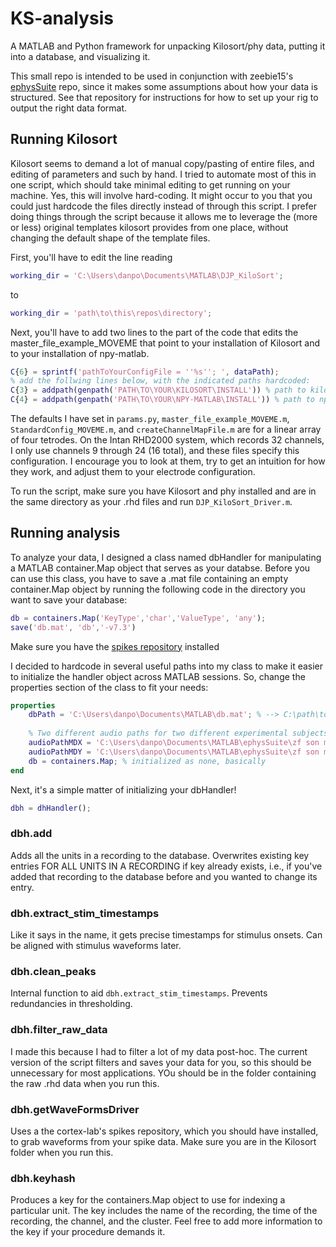 # KS-analysis
A MATLAB and Python framework for unpacking Kilosort/phy data, putting it into a database, and visualizing it.

This small repo is intended to be used in conjunction with zeebie15's [ephysSuite](https://github.com/zeebie15/ephysSuite) repo, since it makes some assumptions about how your data is structured. See that repository for instructions for how to set up your rig to output the right data format.

## Running Kilosort
Kilosort seems to demand a lot of manual copy/pasting of entire files, and editing of parameters and such by hand. I tried to automate most of this in one script, which should take minimal editing to get running on your machine. Yes, this will involve hard-coding. It might occur to you that you could just hardcode the files directly instead of through this script. I prefer doing things through the script because it allows me to leverage the (more or less) original templates kilosort provides from one place, without changing the default shape of the template files.

First, you'll have to edit the line reading
```Matlab
working_dir = 'C:\Users\danpo\Documents\MATLAB\DJP_KiloSort';
```
to 

```Matlab
working_dir = 'path\to\this\repos\directory';
```

Next, you'll have to add two lines to the part of the code that edits the master_file_example_MOVEME that point to your installation of Kilosort and to your installation of npy-matlab.

```Matlab
C{6} = sprintf('pathToYourConfigFile = ''%s''; ', dataPath);
% add the follwing lines below, with the indicated paths hardcoded:
C{3} = addpath(genpath('PATH\TO\YOUR\KILOSORT\INSTALL')) % path to kilosort folder
C{4} = addpath(genpath('PATH\TO\YOUR\NPY-MATLAB\INSTALL')) % path to npy-matlab scripts
```

The defaults I have set in `params.py`, `master_file_example_MOVEME.m`, `StandardConfig_MOVEME.m`, and `createChannelMapFile.m` are for a linear array of four tetrodes. On the Intan RHD2000 system, which records 32 channels, I only use channels 9 through 24 (16 total), and these files specify this configuration. I encourage you to look at them, try to get an intuition for how they work, and adjust them to your electrode configuration.

To run the script, make sure you have Kilosort and phy installed and are in the same directory as your .rhd files and run `DJP_KiloSort_Driver.m`.

## Running analysis
To analyze your data, I designed a class named dbHandler for manipulating a MATLAB container.Map object that serves as your databse. Before you can use this class, you have to save a .mat file containing an empty container.Map object by running the following code in the directory you want to save your database:

```Matlab
db = containers.Map('KeyType','char','ValueType', 'any');
save('db.mat', 'db','-v7.3')
```

Make sure you have the [spikes repository](https://github.com/cortex-lab/spikes/) installed

I decided to hardcode in several useful paths into my class to make it easier to initialize the handler object across MATLAB sessions. So, change the properties section of the class to fit your needs:

```Matlab
properties
    dbPath = 'C:\Users\danpo\Documents\MATLAB\db.mat'; % --> C:\path\to\your\db.mat
    
    % Two different audio paths for two different experimental subjects, mdx and mdy
    audioPathMDX = 'C:\Users\danpo\Documents\MATLAB\ephysSuite\zf son mdx';
    audioPathMDY = 'C:\Users\danpo\Documents\MATLAB\ephysSuite\zf son mdy';
    db = containers.Map; % initialized as none, basically
end
```

Next, it's a simple matter of initializing your dbHandler!

```Matlab
dbh = dhHandler();
```

### dbh.add
Adds all the units in a recording to the database. Overwrites existing key entries FOR ALL UNITS IN A RECORDING if key already exists, i.e., if you've added that recording to the database before and you wanted to change its entry.

### dbh.extract_stim_timestamps
Like it says in the name, it gets precise timestamps for stimulus onsets. Can be aligned with stimulus waveforms later.

### dbh.clean_peaks
Internal function to aid `dbh.extract_stim_timestamps`. Prevents redundancies in thresholding.

### dbh.filter_raw_data
I made this because I had to filter a lot of my data post-hoc. The current version of the script filters and saves your data for you, so this should be unnecessary for most applications. YOu should be in the folder containing the raw .rhd data when you run this.

### dbh.getWaveFormsDriver
Uses a the cortex-lab's spikes repository, which you should have installed, to grab waveforms from your spike data. Make sure you are in the Kilosort folder when you run this.

### dbh.keyhash
Produces a key for the containers.Map object to use for indexing a particular unit. The key includes the name of the recording, the time of the recording, the channel, and the cluster. Feel free to add more information to the key if your procedure demands it.
